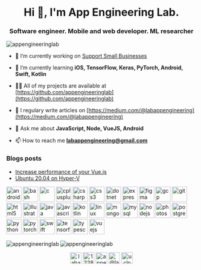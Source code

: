 <h1 align="center">Hi 👋, I'm App Engineering Lab.</h1>
<h3 align="center">Software engineer. Mobile and web developer. ML researcher</h3>

<p align="left"> <img src="https://komarev.com/ghpvc/?username=appengineeringlab" alt="appengineeringlab" /> </p>

- 🔭 I’m currently working on [Support Small Businesses](https://github.com/appengineeringlab/support-small-businesses)

- 🌱 I’m currently learning **iOS, TensorFlow, Keras, PyTorch, Android, Swift, Kotlin**

- 👨‍💻 All of my projects are available at [https://github.com/appengineeringlab](https://github.com/appengineeringlab)

- 📝 I regulary write articles on [https://medium.com/@labappengineering](https://medium.com/@labappengineering)

- 💬 Ask me about **JavaScript, Node, VueJS, Android**

- 📫 How to reach me **labappengineering@gmail.com**

### Blogs posts
<!-- BLOG-POST-LIST:START -->
- [Increase performance of your Vue.js](https://medium.com/@labappengineering/increase-performance-of-your-vue-js-5b07b0ae19bd?source=rss-5236085ef6d2------2)
- [Ubuntu 20.04 on Hyper-V](https://medium.com/@labappengineering/ubuntu-20-04-on-hyper-v-8888fe3ced64?source=rss-5236085ef6d2------2)
<!-- BLOG-POST-LIST:END -->

<p align="left"><img src="https://devicons.github.io/devicon/devicon.git/icons/android/android-original-wordmark.svg" alt="android" width="40" height="40"/> <img src="https://www.vectorlogo.zone/logos/gnu_bash/gnu_bash-icon.svg" alt="bash" width="40" height="40"/> <img src="https://devicons.github.io/devicon/devicon.git/icons/c/c-original.svg" alt="c" width="40" height="40"/> <img src="https://devicons.github.io/devicon/devicon.git/icons/cplusplus/cplusplus-original.svg" alt="cplusplus" width="40" height="40"/> <img src="https://devicons.github.io/devicon/devicon.git/icons/csharp/csharp-original.svg" alt="csharp" width="40" height="40"/> <img src="https://devicons.github.io/devicon/devicon.git/icons/css3/css3-original-wordmark.svg" alt="css3" width="40" height="40"/> <img src="https://devicons.github.io/devicon/devicon.git/icons/dot-net/dot-net-original-wordmark.svg" alt="dotnet" width="40" height="40"/> <img src="https://devicons.github.io/devicon/devicon.git/icons/express/express-original-wordmark.svg" alt="express" width="40" height="40"/> <img src="https://www.vectorlogo.zone/logos/figma/figma-icon.svg" alt="figma" width="40" height="40"/> <img src="https://www.vectorlogo.zone/logos/google_cloud/google_cloud-icon.svg" alt="gcp" width="40" height="40"/> <img src="https://www.vectorlogo.zone/logos/git-scm/git-scm-icon.svg" alt="git" width="40" height="40"/> <img src="https://devicons.github.io/devicon/devicon.git/icons/html5/html5-original-wordmark.svg" alt="html5" width="40" height="40"/> <img src="https://www.vectorlogo.zone/logos/adobe_illustrator/adobe_illustrator-icon.svg" alt="illustrator" width="40" height="40"/> <img src="https://devicons.github.io/devicon/devicon.git/icons/java/java-original-wordmark.svg" alt="java" width="40" height="40"/> <img src="https://devicons.github.io/devicon/devicon.git/icons/javascript/javascript-original.svg" alt="javascript" width="40" height="40"/> <img src="https://www.vectorlogo.zone/logos/kotlinlang/kotlinlang-icon.svg" alt="kotlin" width="40" height="40"/> <img src="https://devicons.github.io/devicon/devicon.git/icons/linux/linux-original.svg" alt="linux" width="40" height="40"/> <img src="https://devicons.github.io/devicon/devicon.git/icons/mongodb/mongodb-original-wordmark.svg" alt="mongodb" width="40" height="40"/> <img src="https://devicons.github.io/devicon/devicon.git/icons/mysql/mysql-original-wordmark.svg" alt="mysql" width="40" height="40"/> <img src="https://devicons.github.io/devicon/devicon.git/icons/nodejs/nodejs-original-wordmark.svg" alt="nodejs" width="40" height="40"/> <img src="https://devicons.github.io/devicon/devicon.git/icons/photoshop/photoshop-plain.svg" alt="photoshop" width="40" height="40"/> <img src="https://devicons.github.io/devicon/devicon.git/icons/postgresql/postgresql-original-wordmark.svg" alt="postgresql" width="40" height="40"/> <img src="https://devicons.github.io/devicon/devicon.git/icons/python/python-original.svg" alt="python" width="40" height="40"/> <img src="https://www.vectorlogo.zone/logos/pytorch/pytorch-icon.svg" alt="pytorch" width="40" height="40"/> <img src="https://devicons.github.io/devicon/devicon.git/icons/swift/swift-original-wordmark.svg" alt="swift" width="40" height="40"/> <img src="https://www.vectorlogo.zone/logos/tensorflow/tensorflow-icon.svg" alt="tensorflow" width="40" height="40"/> <img src="https://devicons.github.io/devicon/devicon.git/icons/typescript/typescript-original.svg" alt="typescript" width="40" height="40"/> <img src="https://devicons.github.io/devicon/devicon.git/icons/vuejs/vuejs-original-wordmark.svg" alt="vuejs" width="40" height="40"/></p><img align="left" src="https://github-readme-stats.vercel.app/api/top-langs/?username=appengineeringlab&layout=compact&hide=html" alt="appengineeringlab" />

<img align="center" src="https://github-readme-stats.vercel.app/api?username=appengineeringlab&show_icons=true" alt="appengineeringlab" />

<p align="center">
<a href="https://twitter.com/labappeng" target="blank"><img align="center" src="https://cdn.jsdelivr.net/npm/simple-icons@3.0.1/icons/twitter.svg" alt="labappeng" height="30" width="30" /></a>
<a href="https://stackoverflow.com/users/12286963" target="blank"><img align="center" src="https://cdn.jsdelivr.net/npm/simple-icons@3.0.1/icons/stackoverflow.svg" alt="12286963" height="30" width="30" /></a>
<a href="https://instagram.com/appengineeringlab" target="blank"><img align="center" src="https://cdn.jsdelivr.net/npm/simple-icons@3.0.1/icons/instagram.svg" alt="appengineeringlab" height="30" width="30" /></a>
<a href="https://medium.com/@labappengineering" target="blank"><img align="center" src="https://cdn.jsdelivr.net/npm/simple-icons@3.0.1/icons/medium.svg" alt="@labappengineering" height="30" width="30" /></a>
<a href="https://www.youtube.com/c/uclp_4add4j28maj5qa9h0nw" target="blank"><img align="center" src="https://cdn.jsdelivr.net/npm/simple-icons@3.0.1/icons/youtube.svg" alt="uclp_4add4j28maj5qa9h0nw" height="30" width="30" /></a>
</p>
